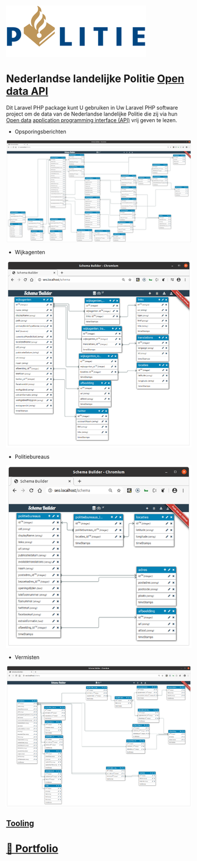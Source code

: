 ![politie_logo](./docs/politie_logo.svg?raw=true "politie_logo")

# Nederlandse landelijke Politie [Open data API](https://www.politie.nl/algemeen/open-data.html)

Dit Laravel PHP package kunt U gebruiken in Uw Laravel PHP software project om de data van de Nederlandse landelijke Politie die zij via hun [Open data](https://www.politie.nl/algemeen/open-data.html) [application programming interface (API)](https://nl.wikipedia.org/wiki/Application_programming_interface) vrij geven te lezen.

* Opsporingsberichten

![opsporingsberichten](./docs/opsporingsberichten.png?raw=true "opsporingsberichten")

* Wijkagenten

![wijkagenten](./docs/wijkagenten.png?raw=true "wijkagenten")

* Politiebureaus

![politiebureaus](./docs/politiebureaus.png?raw=true "politiebureaus")

* Vermisten

![vermisten](./docs/vermisten.png?raw=true "vermisten")

## [Tooling](https://github.com/noud/politie-open-data-api/blob/master/README_tooling.md)

# [📁 Portfolio](https://github.com/noud/portfolio#portfolio-repositories-index)